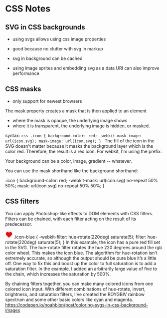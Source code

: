 # CSS Notes

## SVG in CSS backgrounds

- using svgs allows using css image properties
- good because no clutter with svg in markup

- svg in background can be cached
- using image sprites and embedding svg as a data URI can also improve performance

## CSS masks
- only support for newest browsers

The mask property creates a mask that is then applied to an element
  - where the mask is opaque, the underlying image shows
  - where it is transparent, the underlying image is hidden, or masked.

syntax:
	```css
		.icon {
		background-color: red;
		-webkit-mask-image: url(icon.svg);
		mask-image: url(icon.svg);
		}
	```
 The fill of the icon in the SVG doesn't matter because it masks the background layer which is the color red.
  Therefore, the result is a red icon. For webkit, I'm using the prefix.

Your background can be a color, image, gradient -- whatever.

You can use the mask shorthand like the background shorthand:

.icon {
    background-color: red;
    -webkit-mask:  url(icon.svg) no-repeat 50% 50%;
    mask: url(icon.svg) no-repeat 50% 50%;
}



## CSS filters

You can apply Photoshop-like effects to DOM elements with CSS filters. Filters can be chained, with each filter acting on the result of its predecessor.

<svg
    xmlns="http://www.w3.org/2000/svg"
    width="24"
    height="24"
    viewbox="0 0 24 24">
    <path fill="red" d="M12 21.35l-1.45-1.32c-5.15-4.67-8.55-7.75-8.55-11.53 0-3.08 2.42-5.5 5.5-5.5 1.74 0 3.41.81 4.5 2.09 1.09-1.28 2.76-2.09 4.5-2.09 3.08 0 5.5 2.42 5.5 5.5 0 3.78-3.4 6.86-8.55 11.54l-1.45 1.31z"/>
</svg>
.icon-blue {
    -webkit-filter: hue-rotate(220deg) saturate(5);
    filter: hue-rotate(220deg) saturate(5);
}
In this example, the icon has a pure red fill set in the SVG. The hue-rotate filter rotates the hue 220 degrees around the rgb color wheel. This makes the icon blue. The algorithm for hue-rotation isn't extremely accurate, so although the output should be pure blue it’s a little off. One way to fix this and boost up the color to full saturation is to add a saturation filter. In the example, I added an arbitrarily large value of five to the chain, which increases the saturation by 500%.

By chaining filters together, you can make many colored icons from one colored icon input. With different combinations of hue-rotate, invert, brightness, and saturation filters, I've created the ROYGBIV rainbow spectrum and some other basic colors like cyan and magenta.
https://codepen.io/noahblon/post/coloring-svgs-in-css-background-images
